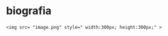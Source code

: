 # biografia

<html >
<body>

    <img src= "image.png" style=" width:300px; height:300px;" > 
     
</body>
</html>
